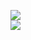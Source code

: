 [![](https://img.shields.io/badge/Made%20With-Github%20Spray-lightgrey.svg?style=for-the-badge&logo=github)](https://github.com/Annihil/github-spray#682)  
[![](https://i.imgur.com/2DrTn0Z.gif)](https://github.com/Annihil/github-spray)